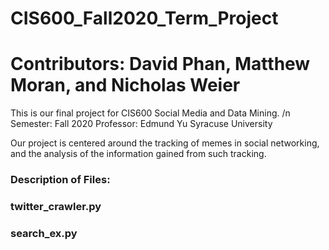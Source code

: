 # **CIS600_Fall2020_Term_Project**

# Contributors: David Phan, Matthew Moran, and Nicholas Weier

This is our final project for CIS600 Social Media and Data Mining. /n
Semester: Fall 2020
Professor: Edmund Yu
Syracuse University

Our project is centered around the tracking of memes in social networking, and the analysis of the information gained from such tracking.



### Description of Files:

### twitter_crawler.py

### search_ex.py


